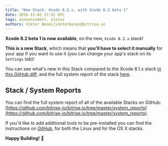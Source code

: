 ```yaml
---
title: "New Stack: Xcode 8.2.x, with Xcode 8.2 beta 1"
date: 2016-11-02 17:52 UTC
tags: announcement, status
authors: Viktor Benei|viktorbenei@bitrise.io
---
```


__Xcode 8.2 beta 1 is now available__, on the new, `Xcode 8.2.x` stack!

__This is a new Stack__, which means that __you'll have to select it manually__
for your app if you want to use it (you can change your app's stack on its `Settings` tab)!

You can see what's new in this Stack compared to the Xcode 8.1.x stack
[in this GitHub diff](https://github.com/bitrise-io/bitrise.io/pull/88/commits/b54a640c87081eb85bf7affad5801c9a43e365d1),
and the full system report of the stack [here](https://github.com/bitrise-io/bitrise.io/blob/master/system_reports/osx-xcode-8.2.x.log).

## Stack / System Reports

You can find the full system report of all of the available Stacks
on GitHub: [https://github.com/bitrise-io/bitrise.io/tree/master/system_reports](https://github.com/bitrise-io/bitrise.io/tree/master/system_reports).

If you'd like to add additional tools to be pre-installed you can find the
instructions on [GitHub](https://github.com/bitrise-io/bitrise.io#request-a-tool-to-be-pre-installed-on-a-build-machine),
for both the Linux and for the OS X stacks.

**Happy Building!** 🚀